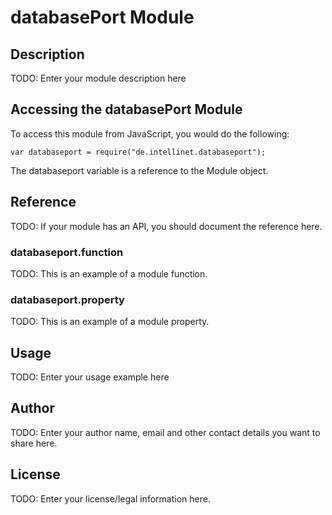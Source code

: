 # databasePort Module

## Description

TODO: Enter your module description here

## Accessing the databasePort Module

To access this module from JavaScript, you would do the following:

    var databaseport = require("de.intellinet.databaseport");

The databaseport variable is a reference to the Module object.

## Reference

TODO: If your module has an API, you should document
the reference here.

### databaseport.function

TODO: This is an example of a module function.

### databaseport.property

TODO: This is an example of a module property.

## Usage

TODO: Enter your usage example here

## Author

TODO: Enter your author name, email and other contact
details you want to share here.

## License

TODO: Enter your license/legal information here.
